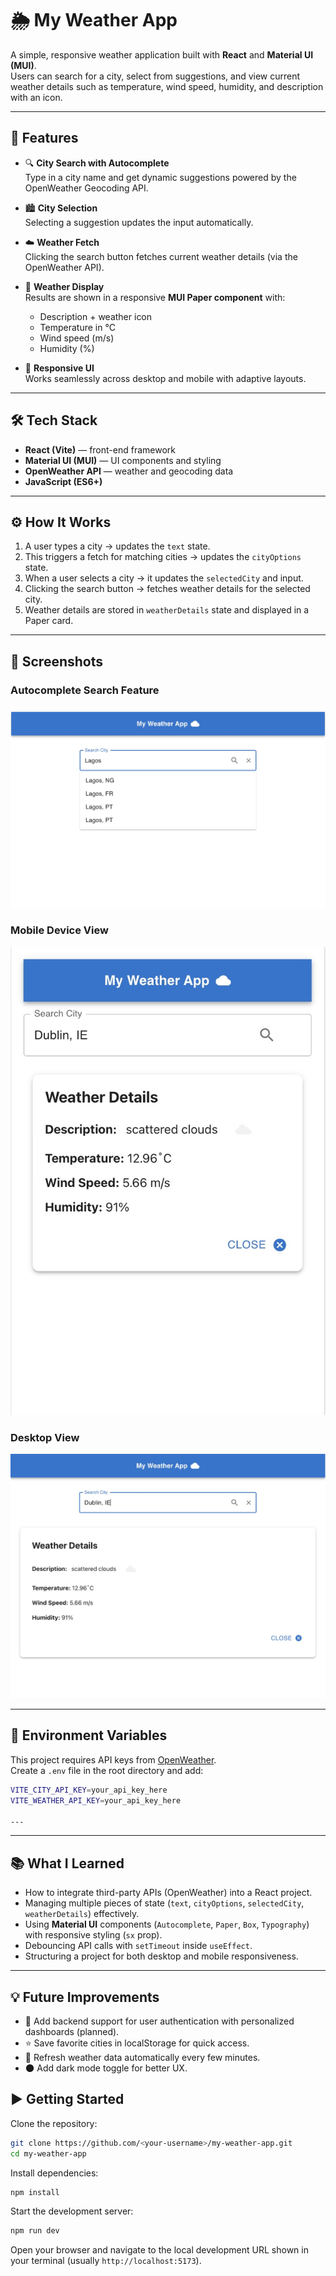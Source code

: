 # 🌦️ My Weather App

A simple, responsive weather application built with **React** and **Material UI (MUI)**.  
Users can search for a city, select from suggestions, and view current weather details such as temperature, wind speed, humidity, and description with an icon.

---

## 🚀 Features

- 🔍 **City Search with Autocomplete**  
  Type in a city name and get dynamic suggestions powered by the OpenWeather Geocoding API.

- 🏙️ **City Selection**  
  Selecting a suggestion updates the input automatically.

- ☁️ **Weather Fetch**  
  Clicking the search button fetches current weather details (via the OpenWeather API).

- 📄 **Weather Display**  
  Results are shown in a responsive **MUI Paper component** with:
  - Description + weather icon  
  - Temperature in °C  
  - Wind speed (m/s)  
  - Humidity (%)  

- 📱 **Responsive UI**  
  Works seamlessly across desktop and mobile with adaptive layouts.

---

## 🛠️ Tech Stack

- **React (Vite)** — front-end framework  
- **Material UI (MUI)** — UI components and styling  
- **OpenWeather API** — weather and geocoding data  
- **JavaScript (ES6+)**

---

## ⚙️ How It Works

1. A user types a city → updates the `text` state.  
2. This triggers a fetch for matching cities → updates the `cityOptions` state.  
3. When a user selects a city → it updates the `selectedCity` and input.  
4. Clicking the search button → fetches weather details for the selected city.  
5. Weather details are stored in `weatherDetails` state and displayed in a Paper card.

---

## 📸 Screenshots

### Autocomplete Search Feature
![Autocomplete Search Feature](./src/App_Screenshots/Autcomplete%20Search%20Feature.jpg)  

### Mobile Device View
![Mobile App view](./src/App_Screenshots/Mobile%20View.jpg)

### Desktop View
![Desktop view](./src/App_Screenshots/Desktop%20View.jpg)  

---

## 🔑 Environment Variables

This project requires API keys from [OpenWeather](https://openweathermap.org/api).  
Create a `.env` file in the root directory and add:

```bash
VITE_CITY_API_KEY=your_api_key_here
VITE_WEATHER_API_KEY=your_api_key_here

---

```

---

## 📚 What I Learned

- How to integrate third-party APIs (OpenWeather) into a React project.  
- Managing multiple pieces of state (`text`, `cityOptions`, `selectedCity`, `weatherDetails`) effectively.  
- Using **Material UI** components (`Autocomplete`, `Paper`, `Box`, `Typography`) with responsive styling (`sx` prop).  
- Debouncing API calls with `setTimeout` inside `useEffect`.  
- Structuring a project for both desktop and mobile responsiveness.

---

## 💡 Future Improvements

- 🔐 Add backend support for user authentication with personalized dashboards (planned).
- ⭐ Save favorite cities in localStorage for quick access.  
- 🔄 Refresh weather data automatically every few minutes.  
- 🌑 Add dark mode toggle for better UX.  



## ▶️ Getting Started

Clone the repository:

```bash
git clone https://github.com/<your-username>/my-weather-app.git
cd my-weather-app
```

Install dependencies:

```bash
npm install
```

Start the development server:

```bash
npm run dev
```

Open your browser and navigate to the local development URL shown in your terminal (usually `http://localhost:5173`).

